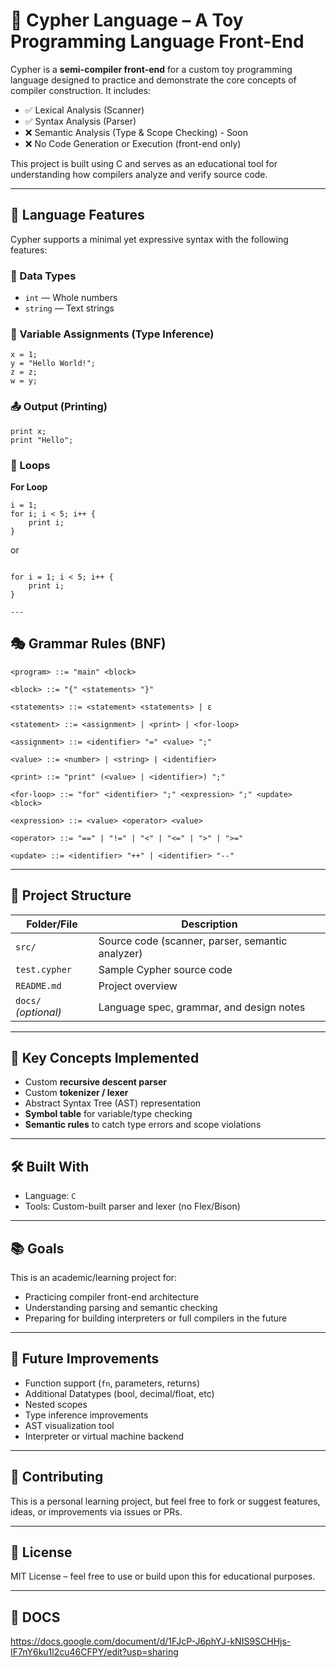 # 🔣 Cypher Language – A Toy Programming Language Front-End

Cypher is a **semi-compiler front-end** for a custom toy programming language designed to practice and demonstrate the core concepts of compiler construction. It includes:

- ✅ Lexical Analysis (Scanner)
- ✅ Syntax Analysis (Parser)
- ❌ Semantic Analysis (Type & Scope Checking) - Soon
- ❌ No Code Generation or Execution (front-end only)

This project is built using C and serves as an educational tool for understanding how compilers analyze and verify source code.

---

## 🚀 Language Features

Cypher supports a minimal yet expressive syntax with the following features:

### 🧾 Data Types
- `int` — Whole numbers
- `string` — Text strings

### 📌 Variable Assignments (Type Inference)
```cypher
x = 1;
y = "Hello World!";
z = z;
w = y;
```

### 📤 Output (Printing)
```cypher
print x;
print "Hello";
```

### 🔁 Loops

**For Loop**
```cypher
i = 1;
for i; i < 5; i++ {
    print i;
}
```
or
```cypher

for i = 1; i < 5; i++ {
    print i;
}

---
```

## 🎭 Grammar Rules (BNF)

```bnf
<program> ::= "main" <block>

<block> ::= "{" <statements> "}"

<statements> ::= <statement> <statements> | ε

<statement> ::= <assignment> | <print> | <for-loop>

<assignment> ::= <identifier> "=" <value> ";"

<value> ::= <number> | <string> | <identifier>

<print> ::= "print" (<value> | <identifier>) ";"

<for-loop> ::= "for" <identifier> ";" <expression> ";" <update> <block>

<expression> ::= <value> <operator> <value>

<operator> ::= "==" | "!=" | "<" | "<=" | ">" | ">="

<update> ::= <identifier> "++" | <identifier> "--"
```

---

## 🔧 Project Structure

| Folder/File         | Description |
|---------------------|-------------|
| `src/`              | Source code (scanner, parser, semantic analyzer) |
| `test.cypher`       | Sample Cypher source code |
| `README.md`         | Project overview |
| `docs/` *(optional)*| Language spec, grammar, and design notes |

---

## 🧠 Key Concepts Implemented

- Custom **recursive descent parser**
- Custom **tokenizer / lexer**
- Abstract Syntax Tree (AST) representation
- **Symbol table** for variable/type checking
- **Semantic rules** to catch type errors and scope violations

---

## 🛠️ Built With

- Language: `C`
- Tools: Custom-built parser and lexer (no Flex/Bison)

---

## 📚 Goals

This is an academic/learning project for:
- Practicing compiler front-end architecture
- Understanding parsing and semantic checking
- Preparing for building interpreters or full compilers in the future

---

## 🚧 Future Improvements

- Function support (`fn`, parameters, returns)
- Additional Datatypes (bool, decimal/float, etc)
- Nested scopes
- Type inference improvements
- AST visualization tool
- Interpreter or virtual machine backend

---

## 🤝 Contributing

This is a personal learning project, but feel free to fork or suggest features, ideas, or improvements via issues or PRs.

---

## 📜 License

MIT License – feel free to use or build upon this for educational purposes.

---

## 📜 DOCS

https://docs.google.com/document/d/1FJcP-J6phYJ-kNIS9SCHHjs-IF7nY6ku1l2cu46CFPY/edit?usp=sharing


